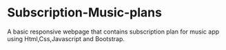 # Subscription-Music-plans
A basic responsive webpage that contains subscription plan for music app using Html,Css,Javascript and Bootstrap.
